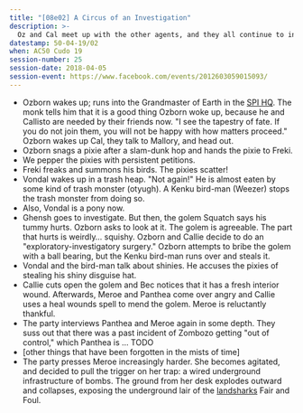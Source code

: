 ```yaml
---
title: "[08e02] A Circus of an Investigation"
description: >-
  Oz and Cal meet up with the other agents, and they all continue to investigate the circus incident. They become suspicious of Meroe.
datestamp: 50-04-19/02
when: AC50 Cudo 19
session-number: 25
session-date: 2018-04-05
session-event: https://www.facebook.com/events/2012603059015093/
---
```


* Ozborn wakes up; runs into the Grandmaster of Earth in the [SPI HQ](../locales/spi-hq). The monk tells him that it is a good thing Ozborn woke up, because he and Callisto are needed by their friends now. "I see the tapestry of fate. If you do not join them, you will not be happy with how matters proceed." Ozborn wakes up Cal, they talk to Mallory, and head out.
* Ozborn snags a pixie after a slam-dunk hop and hands the pixie to Freki.
* We pepper the pixies with persistent petitions.
* Freki freaks and summons his birds. The pixies scatter!
* Vondal wakes up in a trash heap. "Not again!" He is almost eaten by some kind of trash monster (otyugh). A Kenku bird-man (Weezer) stops the trash monster from doing so.
* Also, Vondal is a pony now.
* Ghensh goes to investigate. But then, the golem Squatch says his tummy hurts. Ozborn asks to look at it. The golem is agreeable. The part that hurts is weirdly… squishy. Ozborn and Callie decide to do an "exploratory-investigatory surgery." Ozborn attempts to bribe the golem with a ball bearing, but the Kenku bird-man runs over and steals it.
* Vondal and the bird-man talk about shinies. He accuses the pixies of stealing his shiny disguise hat.
* Callie cuts open the golem and Bec notices that it has a fresh interior wound. Afterwards, Meroe and Panthea come over angry and Callie uses a heal wounds spell to mend the golem. Meroe is reluctantly thankful.
* The party interviews Panthea and Meroe again in some depth. They suss out that there was a past incident of Zombozo getting "out of control," which Panthea is … TODO
* [other things that have been forgotten in the mists of time]
* The party presses Meroe increasingly harder. She becomes agitated, and decided to pull the trigger on her trap: a wired underground infrastructure of bombs. The ground from her desk explodes outward and collapses, exposing the underground lair of the [landsharks](../creatures/beasts#bulettes) Fair and Foul.
